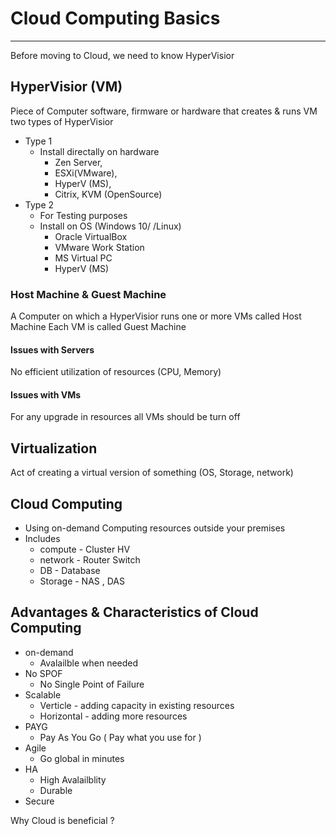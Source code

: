 # Cloud Computing Basics
------------------------
Before moving to Cloud, we need to know HyperVisior 

## HyperVisior (VM)
Piece of Computer software, firmware or hardware that creates & runs VM
two types of HyperVisior
- Type 1 
  - Install directally on hardware
    - Zen Server, 
    - ESXi(VMware), 
    - HyperV (MS), 
    - Citrix, KVM (OpenSource)
- Type 2 
  - For Testing purposes
  - Install on OS (Windows 10/ /Linux)
    - Oracle VirtualBox
    - VMware Work Station 
    - MS Virtual PC
    - HyperV (MS)

### Host Machine & Guest Machine
A Computer on which a HyperVisior runs one or more VMs called Host Machine 
Each VM is called Guest Machine

#### Issues with Servers
No efficient utilization of resources (CPU, Memory)

#### Issues with VMs
For any upgrade in resources all VMs should be turn off 

## Virtualization
Act of creating a virtual version of something (OS, Storage, network)


## Cloud Computing
- Using on-demand Computing resources outside your premises
- Includes 
  - compute - Cluster HV
  - network - Router Switch
  - DB - Database
  - Storage - NAS , DAS

## Advantages & Characteristics of Cloud Computing

- on-demand
  - Avalailble when needed 
- No SPOF
  - No Single Point of Failure
- Scalable 
  - Verticle - adding capacity in existing resources
  - Horizontal - adding more resources
- PAYG
  - Pay As You Go ( Pay what you use for )
- Agile 
  - Go global in minutes 
- HA  
  - High Avalailblity 
  - Durable 
- Secure

























Why Cloud is beneficial ?
